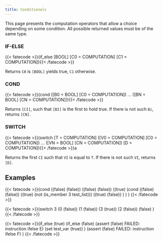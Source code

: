```yaml
---
title: Conditionals
---
```

This page presents the computation operators that allow a choice depending on
some condition. All possible returned values must be of the same type.

### IF-ELSE
{{< fatecode >}}(if_else [BOOL] [C0 = COMPUTATION] [C1 = COMPUTATION]){{< /fatecode >}}

Returns `C0` is `[BOOL]` yields true, `C1` otherwise.

### COND
{{< fatecode >}}(cond ([B0 = BOOL] [C0 = COMPUTATION]) ... ([BN = BOOL] [CN = COMPUTATION])){{< /fatecode >}}

Returns `[CI]`, such that `[BI]` is the first to hold true. If there is not such
`Bi`, returns `[CN]`.

### SWITCH
{{< fatecode >}}(switch [T = COMPUTATION] ([V0 = COMPUTATION] [C0 = COMPUTATION]) ... ([VN = BOOL] [CN = COMPUTATION]) [D = COMPUTATION]){{< /fatecode >}}a

Returns the first `CI` such that `VI` is equal to `T`. If there is not such
`VI`, returns `[D]`.

## Examples
{{< fatecode >}}(cond
   ((false) (false))
   ((false) (false))
   ((true)
      (cond
         ((false) (false))
         ((true) (not (is_member 3 test_list)))
         ((true) (false))
      )
   )
)
{{< /fatecode >}}

{{< fatecode >}}(switch 3
   (0 (false))
   (1 (false))
   (3 (true))
   (2 (false))
   (false)
)
{{< /fatecode >}}

{{< fatecode >}}(if_else (true)
   (if_else (false)
      (assert (false) FAILED: instruction ifelse E)
      (set test_var (true))
   )
   (assert (false) FAILED: instruction ifelse F)
)
{{< /fatecode >}}
